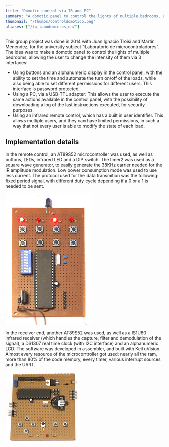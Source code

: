```yaml
---
title: "Domotic control via IR and PC"
summary: "A domotic panel to control the lights of multiple bedrooms, allowing the user to change the intensity of them via 3 interfaces. This group project was done with Juan Ignacio Troisi and Martin Menendez, for the university subject Laboratorio de microcontroladores"
thumbnail: "/thumbs/controldomotico.png"
aliases: ["/tp_labodemicros_en/"]
---
```


This group project was done in 2014 with Juan Ignacio Troisi and Martin Menendez, for the university subject "Laboratorio de microcontroladores". The idea was to make a domotic panel to control the lights of multiple bedrooms, allowing the user to change the intensity of them via 3 interfaces:

* Using buttons and an alphanumeric display in the control panel, with the ability to set the time and automate the turn on/off of the loads, while also being able to set different permissions for different users. This interface is password protected.
* Using a PC, via a USB-TTL adapter. This allows the user to execute the same actions available in the control panel, with the possibility of downloading a log of the last instructions executed, for security purposes.
* Using an infrared remote control, which has a built in user identifier. This allows multiple users, and they can have limited permissions, in such a way that not every user is able to modify the state of each load.

## Implementation details
In the remote control, an AT89S52 microcontroller was used, as well as buttons, LEDs, infrared LED and a DIP switch. The timer2 was used as a square wave generator, to easily generate the 38KHz carrier needed for the IR amplitude modulation. Low power consumption mode was used to use less current. The protocol used for the data transmition was the following: fixed period signal, with different duty cycle depending if a 0 or a 1 is needed to be sent.

![Domotic control transmitter](/images/ldm_transmisor.png)

In the receiver end, another AT89S52 was used, as well as a IS1U60 infrared receiver (which handles the capture, filter and demodulation of the signal), a DS1307 real time clock (with I2C interface) and an alphanumeric LCD. The software was developed in assembler, and built with Keil uVision. Almost every resource of the microcontroller got used: nearly all the ram, more than 80% of the code memory, every timer, various interrupt sources and the UART.

![Domotic control panel](/images/ldm_receptor.png)
